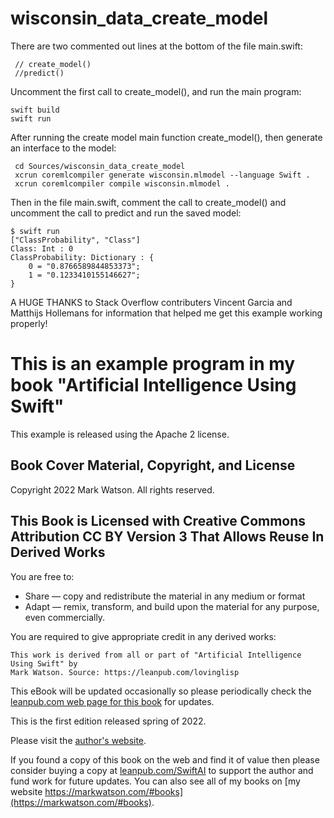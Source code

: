 # wisconsin_data_create_model

There are two commented out lines at the bottom of the file main.swift:

     // create_model()
     //predict()

Uncomment the first call to create_model(), and run the main program:

    swift build
    swift run

After running the create model main function create_model(), then generate an interface to the model:

     cd Sources/wisconsin_data_create_model 
     xcrun coremlcompiler generate wisconsin.mlmodel --language Swift . 
     xcrun coremlcompiler compile wisconsin.mlmodel .

Then in the file main.swift, comment the call to create_model() and uncomment the call to predict and run the saved model:

~~~
$ swift run  
["ClassProbability", "Class"]
Class: Int : 0
ClassProbability: Dictionary : {
    0 = "0.8766589844853373";
    1 = "0.1233410155146627";
}
~~~

A HUGE THANKS to Stack Overflow contributers Vincent Garcia and Matthijs Hollemans for information that helped me get this example working properly!

# This is an example program in my book "Artificial Intelligence Using Swift"

This example is released using the Apache 2 license.

## Book Cover Material, Copyright, and License

Copyright 2022 Mark Watson. All rights reserved.

## This Book is Licensed with Creative Commons Attribution CC BY Version 3 That Allows Reuse In Derived Works

You are free to:

- Share — copy and redistribute the material in any medium or format
- Adapt — remix, transform, and build upon the material
for any purpose, even commercially.

You are required to give appropriate credit in any derived works:

```text
This work is derived from all or part of "Artificial Intelligence Using Swift" by
Mark Watson. Source: https://leanpub.com/lovinglisp
```

This eBook will be updated occasionally so please periodically check the [leanpub.com web page for this book](https://leanpub.com/SwiftAI) for updates.

This is the first edition released spring of 2022.

Please visit the [author's website](http://markwatson.com).

If you found a copy of this book on the web and find it of value then please consider buying a copy at [leanpub.com/SwiftAI](https://leanpub.com/SwiftAI) to support the author and fund work for future updates.  You can also see all of my books on [my website https://markwatson.com/#books](https://markwatson.com/#books).

